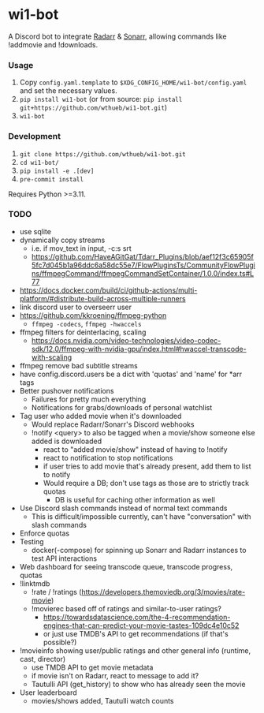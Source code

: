 # wi1-bot

A Discord bot to integrate [Radarr](https://radarr.video/) & [Sonarr](https://sonarr.tv/), allowing commands like !addmovie and !downloads.

### Usage

1. Copy `config.yaml.template` to `$XDG_CONFIG_HOME/wi1-bot/config.yaml` and set the necessary values.
2. `pip install wi1-bot` (or from source: `pip install git+https://github.com/wthueb/wi1-bot.git`)
3. `wi1-bot`

### Development

1. `git clone https://github.com/wthueb/wi1-bot.git`
2. `cd wi1-bot/`
3. `pip install -e .[dev]`
4. `pre-commit install`

Requires Python >=3.11.

### TODO

- use sqlite
- dynamically copy streams
  - i.e. if mov_text in input, -c:s srt
  - https://github.com/HaveAGitGat/Tdarr_Plugins/blob/aef12f3c65905f5fc7d045b1a96ddc6a58dc55e7/FlowPluginsTs/CommunityFlowPlugins/ffmpegCommand/ffmpegCommandSetContainer/1.0.0/index.ts#L77
- https://docs.docker.com/build/ci/github-actions/multi-platform/#distribute-build-across-multiple-runners
- link discord user to overseerr user
- https://github.com/kkroening/ffmpeg-python
  - `ffmpeg -codecs`, `ffmpeg -hwaccels`
- ffmpeg filters for deinterlacing, scaling
  - https://docs.nvidia.com/video-technologies/video-codec-sdk/12.0/ffmpeg-with-nvidia-gpu/index.html#hwaccel-transcode-with-scaling
- ffmpeg remove bad subtitle streams
- have config.discord.users be a dict with 'quotas' and 'name' for *arr tags
- Better pushover notifications
  - Failures for pretty much everything
  - Notifications for grabs/downloads of personal watchlist
- Tag user who added movie when it's downloaded
  - Would replace Radarr/Sonarr's Discord webhooks
  - !notify \<query\> to also be tagged when a movie/show someone else added is downloaded
    - react to "added movie/show" instead of having to !notify
    - react to notification to stop notifications
    - if user tries to add movie that's already present, add them to list to notify
    - Would require a DB; don't use tags as those are to strictly track quotas
      - DB is useful for caching other information as well
- Use Discord slash commands instead of normal text commands
  - This is difficult/impossible currently, can't have "conversation" with slash commands
- Enforce quotas
- Testing
  - docker(-compose) for spinning up Sonarr and Radarr instances to test API interactions
- Web dashboard for seeing transcode queue, transcode progress, quotas
- !linktmdb
  - !rate / !ratings (https://developers.themoviedb.org/3/movies/rate-movie)
  - !movierec based off of ratings and similar-to-user ratings?
    - https://towardsdatascience.com/the-4-recommendation-engines-that-can-predict-your-movie-tastes-109dc4e10c52
    - or just use TMDB's API to get recommendations (if that's possible?)
- !movieinfo showing user/public ratings and other general info (runtime, cast, director)
  - use TMDB API to get movie metadata
  - if movie isn't on Radarr, react to message to add it?
  - Tautulli API (get_history) to show who has already seen the movie
- User leaderboard
  - movies/shows added, Tautulli watch counts
